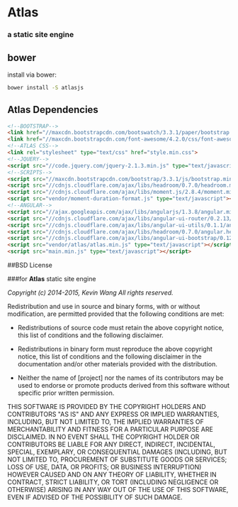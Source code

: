 # Atlas
### a static site engine 

## bower 
install via bower: 
```bash
bower install -S atlasjs
```

## Atlas Dependencies 
```html
<!--BOOTSTRAP-->
<link href="//maxcdn.bootstrapcdn.com/bootswatch/3.3.1/paper/bootstrap.min.css" rel="stylesheet">
<link href="//maxcdn.bootstrapcdn.com/font-awesome/4.2.0/css/font-awesome.min.css" rel="stylesheet">
<!--ATLAS CSS-->
<link rel="stylesheet" type="text/css" href="style.min.css">
<!--JQUERY-->
<script src="//code.jquery.com/jquery-2.1.3.min.js" type="text/javascript"></script>
<!--SCRIPTS-->
<script src="//maxcdn.bootstrapcdn.com/bootstrap/3.3.1/js/bootstrap.min.js" type="text/javascript"></script>
<script src="//cdnjs.cloudflare.com/ajax/libs/headroom/0.7.0/headroom.min.js" type="text/javascript"></script>
<script src="//cdnjs.cloudflare.com/ajax/libs/moment.js/2.8.4/moment.min.js" type="text/javascript"></script>
<script src="vendor/moment-duration-format.js" type="text/javascript"></script>
<!--ANGULAR-->
<script src="//ajax.googleapis.com/ajax/libs/angularjs/1.3.8/angular.min.js" type="text/javascript"></script>
<script src="//cdnjs.cloudflare.com/ajax/libs/angular-ui-router/0.2.13/angular-ui-router.min.js" type="text/javascript"></script>
<script src="//cdnjs.cloudflare.com/ajax/libs/angular-ui-utils/0.1.1/angular-ui-utils.min.js" type="text/javascript"></script>
<script src="//cdnjs.cloudflare.com/ajax/libs/headroom/0.7.0/angular.headroom.min.js" type="text/javascript"></script>
<script src="//cdnjs.cloudflare.com/ajax/libs/angular-ui-bootstrap/0.12.0/ui-bootstrap.min.js" type="text/javascript"></script>
<script src="vendor/atlas/atlas.min.js" type="text/javascript"></script>
<script src="main.min.js" type="text/javascript"></script>
```

##BSD License 

###for **Atlas** static site engine

*Copyright (c) 2014-2015, Kevin Wang
All rights reserved.*

Redistribution and use in source and binary forms, with or without
modification, are permitted provided that the following conditions are met:

* Redistributions of source code must retain the above copyright notice, this
  list of conditions and the following disclaimer.

* Redistributions in binary form must reproduce the above copyright notice,
  this list of conditions and the following disclaimer in the documentation
  and/or other materials provided with the distribution.

* Neither the name of [project] nor the names of its
  contributors may be used to endorse or promote products derived from
  this software without specific prior written permission.

THIS SOFTWARE IS PROVIDED BY THE COPYRIGHT HOLDERS AND CONTRIBUTORS "AS IS"
AND ANY EXPRESS OR IMPLIED WARRANTIES, INCLUDING, BUT NOT LIMITED TO, THE
IMPLIED WARRANTIES OF MERCHANTABILITY AND FITNESS FOR A PARTICULAR PURPOSE ARE
DISCLAIMED. IN NO EVENT SHALL THE COPYRIGHT HOLDER OR CONTRIBUTORS BE LIABLE
FOR ANY DIRECT, INDIRECT, INCIDENTAL, SPECIAL, EXEMPLARY, OR CONSEQUENTIAL
DAMAGES (INCLUDING, BUT NOT LIMITED TO, PROCUREMENT OF SUBSTITUTE GOODS OR
SERVICES; LOSS OF USE, DATA, OR PROFITS; OR BUSINESS INTERRUPTION) HOWEVER
CAUSED AND ON ANY THEORY OF LIABILITY, WHETHER IN CONTRACT, STRICT LIABILITY,
OR TORT (INCLUDING NEGLIGENCE OR OTHERWISE) ARISING IN ANY WAY OUT OF THE USE
OF THIS SOFTWARE, EVEN IF ADVISED OF THE POSSIBILITY OF SUCH DAMAGE.
